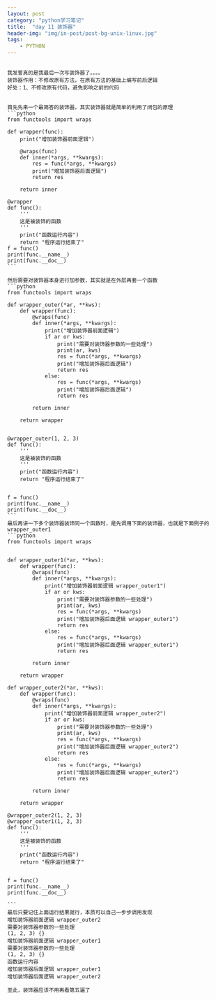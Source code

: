 ```yaml
---
layout: post
category: "python学习笔记"
title:  "day 11 装饰器"
header-img: "img/in-post/post-bg-unix-linux.jpg"
tags:
    - PYTHON
---
```


<pre><code>
我发誓真的是我最后一次写装饰器了。。。。
装饰器作用：不修改原有方法，在原有方法的基础上编写前后逻辑
好处：1、不修改原有代码，避免影响之前的代码


首先先来一个最简答的装饰器，其实装饰器就是简单的利用了闭包的原理
```python 
from functools import wraps

def wrapper(func):
    print("增加装饰器前面逻辑")

    @wraps(func)
    def inner(*args, **kwargs):
        res = func(*args, **kwargs)
        print("增加装饰器后面逻辑")
        return res

    return inner

@wrapper
def func():
    '''
    这是被装饰的函数
    '''
    print("函数运行内容")
    return "程序运行结束了"
f = func()
print(func.__name__)
print(func.__doc__)
```

然后需要对装饰器本身进行加参数，其实就是在外层再套一个函数
```python 
from functools import wraps

def wrapper_outer(*ar, **kws):
    def wrapper(func):
        @wraps(func)
        def inner(*args, **kwargs):
            print("增加装饰器前面逻辑")
            if ar or kws:
                print("需要对装饰器参数的一些处理")
                print(ar, kws)
                res = func(*args, **kwargs)
                print("增加装饰器后面逻辑")
                return res
            else:
                res = func(*args, **kwargs)
                print("增加装饰器后面逻辑")
                return res

        return inner

    return wrapper


@wrapper_outer(1, 2, 3)
def func():
    '''
    这是被装饰的函数
    '''
    print("函数运行内容")
    return "程序运行结束了"


f = func()
print(func.__name__)
print(func.__doc__)
```
最后再讲一下多个装饰器装饰同一个函数时，是先调用下面的装饰器，也就是下面例子的wrapper_outer1
```python 
from functools import wraps


def wrapper_outer1(*ar, **kws):
    def wrapper(func):
        @wraps(func)
        def inner(*args, **kwargs):
            print("增加装饰器前面逻辑 wrapper_outer1")
            if ar or kws:
                print("需要对装饰器参数的一些处理")
                print(ar, kws)
                res = func(*args, **kwargs)
                print("增加装饰器后面逻辑 wrapper_outer1")
                return res
            else:
                res = func(*args, **kwargs)
                print("增加装饰器后面逻辑 wrapper_outer1")
                return res

        return inner

    return wrapper

def wrapper_outer2(*ar, **kws):
    def wrapper(func):
        @wraps(func)
        def inner(*args, **kwargs):
            print("增加装饰器前面逻辑 wrapper_outer2")
            if ar or kws:
                print("需要对装饰器参数的一些处理")
                print(ar, kws)
                res = func(*args, **kwargs)
                print("增加装饰器后面逻辑 wrapper_outer2")
                return res
            else:
                res = func(*args, **kwargs)
                print("增加装饰器后面逻辑 wrapper_outer2")
                return res

        return inner

    return wrapper

@wrapper_outer2(1, 2, 3)
@wrapper_outer1(1, 2, 3)
def func():
    '''
    这是被装饰的函数
    '''
    print("函数运行内容")
    return "程序运行结束了"


f = func()
print(func.__name__)
print(func.__doc__)

```
最后只要记住上面运行结果就行，本质可以自己一步步调用发现
增加装饰器前面逻辑 wrapper_outer2
需要对装饰器参数的一些处理
(1, 2, 3) {}
增加装饰器前面逻辑 wrapper_outer1
需要对装饰器参数的一些处理
(1, 2, 3) {}
函数运行内容
增加装饰器后面逻辑 wrapper_outer1
增加装饰器后面逻辑 wrapper_outer2

至此，装饰器应该不用再看第五遍了
</code></pre>  

